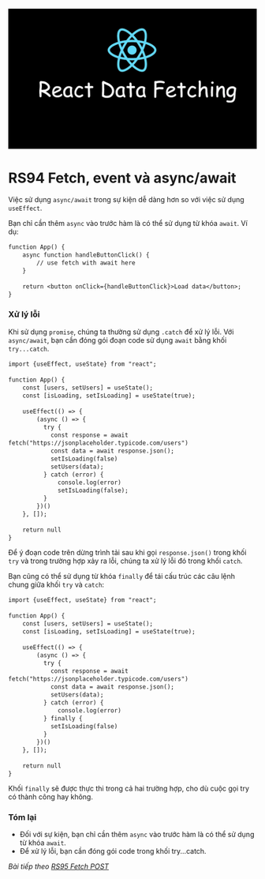 ![Create-HTML-1](images/fetch.webp) 

# RS94 Fetch, event và async/await

Việc sử dụng `async/await` trong sự kiện dễ dàng hơn so với việc sử dụng `useEffect`.

Bạn chỉ cần thêm `async` vào trước hàm là có thể sử dụng từ khóa `await`. Ví dụ:

```
function App() {
    async function handleButtonClick() {
        // use fetch with await here
    }

    return <button onClick={handleButtonClick}>Load data</button>;
}
```

### Xử lý lỗi

Khi sử dụng `promise`, chúng ta thường sử dụng `.catch` để xử lý lỗi. Với `async/await`, bạn cần đóng gói đoạn code sử dụng `await` bằng khối `try...catch`.

```
import {useEffect, useState} from "react";

function App() {
    const [users, setUsers] = useState();
    const [isLoading, setIsLoading] = useState(true);

    useEffect(() => {
        (async () => {
          try {
            const response = await fetch("https://jsonplaceholder.typicode.com/users")
            const data = await response.json();
            setIsLoading(false)
            setUsers(data);
          } catch (error) {
              console.log(error)
              setIsLoading(false);
          } 
        })()
    }, []);

    return null
}
```

Để ý đoạn code trên dừng trình tải sau khi gọi `response.json()` trong khối `try` và trong trường hợp xảy ra lỗi, chúng ta xử lý lỗi đó trong khối `catch`.

Bạn cũng có thể sử dụng từ khóa `finally` để tái cấu trúc các câu lệnh chung giữa khối `try` và `catch`:

```
import {useEffect, useState} from "react";

function App() {
    const [users, setUsers] = useState();
    const [isLoading, setIsLoading] = useState(true);

    useEffect(() => {
        (async () => {
          try {
            const response = await fetch("https://jsonplaceholder.typicode.com/users")
            const data = await response.json();
            setUsers(data);
          } catch (error) {
              console.log(error)
          } finally {
            setIsLoading(false)
          }
        })()
    }, []);

    return null
}
```

Khối `finally` sẽ được thực thi trong cả hai trường hợp, cho dù cuộc gọi try có thành công hay không.

### Tóm lại

- Đối với sự kiện, bạn chỉ cần thêm `async` vào trước hàm là có thể sử dụng từ khóa `await`.
- Để xử lý lỗi, bạn cần đóng gói code trong khối try...catch.

*Bài tiếp theo [RS95 Fetch POST](/lesson/session/session_095_fetch_post.md)*